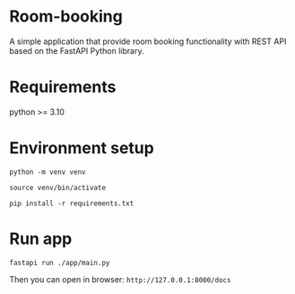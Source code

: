 # Room-booking
A simple application that provide room booking functionality with REST API based on the FastAPI Python library.

# Requirements
python >= 3.10

# Environment setup
```
python -m venv venv

source venv/bin/activate

pip install -r requirements.txt
```

# Run app
```
fastapi run ./app/main.py
```
Then you can open in browser: `http://127.0.0.1:8000/docs`